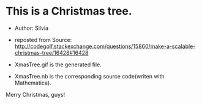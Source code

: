 This is a Christmas tree.
====================================

- Author: Silvia
- reposted from Source: http://codegolf.stackexchange.com/questions/15860/make-a-scalable-christmas-tree/16428#16428


- XmasTree.gif is the generated file.
- XmasTree.nb is the corresponding source code(writen with Mathematica).

Merry Christmas, guys!
